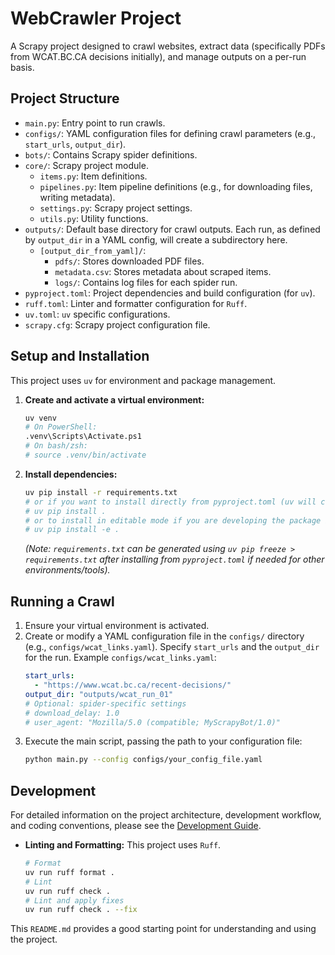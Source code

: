 # WebCrawler Project

A Scrapy project designed to crawl websites, extract data (specifically PDFs from WCAT.BC.CA decisions initially), and manage outputs on a per-run basis.

## Project Structure

-   `main.py`: Entry point to run crawls.
-   `configs/`: YAML configuration files for defining crawl parameters (e.g., `start_urls`, `output_dir`).
-   `bots/`: Contains Scrapy spider definitions.
-   `core/`: Scrapy project module.
    -   `items.py`: Item definitions.
    -   `pipelines.py`: Item pipeline definitions (e.g., for downloading files, writing metadata).
    -   `settings.py`: Scrapy project settings.
    -   `utils.py`: Utility functions.
-   `outputs/`: Default base directory for crawl outputs. Each run, as defined by `output_dir` in a YAML config, will create a subdirectory here.
    -   `[output_dir_from_yaml]/`:
        -   `pdfs/`: Stores downloaded PDF files.
        -   `metadata.csv`: Stores metadata about scraped items.
        -   `logs/`: Contains log files for each spider run.
-   `pyproject.toml`: Project dependencies and build configuration (for `uv`).
-   `ruff.toml`: Linter and formatter configuration for `Ruff`.
-   `uv.toml`: `uv` specific configurations.
-   `scrapy.cfg`: Scrapy project configuration file.

## Setup and Installation

This project uses `uv` for environment and package management.

1.  **Create and activate a virtual environment:**
    ```bash
    uv venv
    # On PowerShell:
    .venv\Scripts\Activate.ps1
    # On bash/zsh:
    # source .venv/bin/activate
    ```

2.  **Install dependencies:**
    ```bash
    uv pip install -r requirements.txt
    # or if you want to install directly from pyproject.toml (uv will create/update lock file)
    # uv pip install .
    # or to install in editable mode if you are developing the package itself
    # uv pip install -e .
    ```
    *(Note: `requirements.txt` can be generated using `uv pip freeze > requirements.txt` after installing from `pyproject.toml` if needed for other environments/tools).*

## Running a Crawl

1.  Ensure your virtual environment is activated.
2.  Create or modify a YAML configuration file in the `configs/` directory (e.g., `configs/wcat_links.yaml`). Specify `start_urls` and the `output_dir` for the run.
    Example `configs/wcat_links.yaml`:
    ```yaml
    start_urls:
      - "https://www.wcat.bc.ca/recent-decisions/"
    output_dir: "outputs/wcat_run_01"
    # Optional: spider-specific settings
    # download_delay: 1.0
    # user_agent: "Mozilla/5.0 (compatible; MyScrapyBot/1.0)"
    ```
3.  Execute the main script, passing the path to your configuration file:
    ```bash
    python main.py --config configs/your_config_file.yaml
    ```

## Development

For detailed information on the project architecture, development workflow, and coding conventions, please see the [Development Guide](docs/DEVELOPMENT_GUIDE.md).

-   **Linting and Formatting:** This project uses `Ruff`.
    ```bash
    # Format
    uv run ruff format .
    # Lint
    uv run ruff check .
    # Lint and apply fixes
    uv run ruff check . --fix
    ```

This `README.md` provides a good starting point for understanding and using the project.
